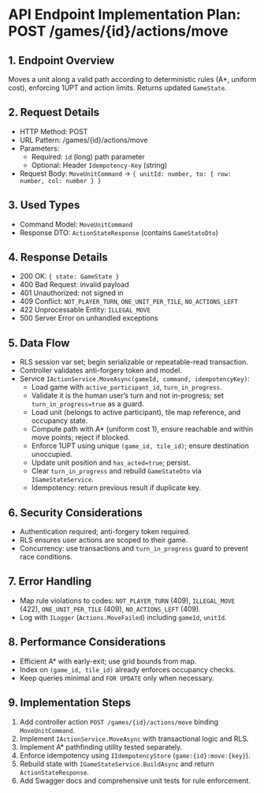 # API Endpoint Implementation Plan: POST /games/{id}/actions/move

## 1. Endpoint Overview
Moves a unit along a valid path according to deterministic rules (A*, uniform cost), enforcing 1UPT and action limits. Returns updated `GameState`.

## 2. Request Details
- HTTP Method: POST
- URL Pattern: /games/{id}/actions/move
- Parameters:
  - Required: `id` (long) path parameter
  - Optional: Header `Idempotency-Key` (string)
- Request Body: `MoveUnitCommand` → `{ unitId: number, to: { row: number, col: number } }`

## 3. Used Types
- Command Model: `MoveUnitCommand`
- Response DTO: `ActionStateResponse` (contains `GameStateDto`)

## 4. Response Details
- 200 OK: `{ state: GameState }`
- 400 Bad Request: invalid payload
- 401 Unauthorized: not signed in
- 409 Conflict: `NOT_PLAYER_TURN`, `ONE_UNIT_PER_TILE`, `NO_ACTIONS_LEFT`
- 422 Unprocessable Entity: `ILLEGAL_MOVE`
- 500 Server Error on unhandled exceptions

## 5. Data Flow
- RLS session var set; begin serializable or repeatable-read transaction.
- Controller validates anti-forgery token and model.
- Service `IActionService.MoveAsync(gameId, command, idempotencyKey)`:
  - Load game with `active_participant_id`, `turn_in_progress`.
  - Validate it is the human user’s turn and not in-progress; set `turn_in_progress=true` as a guard.
  - Load unit (belongs to active participant), tile map reference, and occupancy state.
  - Compute path with A* (uniform cost 1), ensure reachable and within move points; reject if blocked.
  - Enforce 1UPT using unique `(game_id, tile_id)`; ensure destination unoccupied.
  - Update unit position and `has_acted=true`; persist.
  - Clear `turn_in_progress` and rebuild `GameStateDto` via `IGameStateService`.
  - Idempotency: return previous result if duplicate key.

## 6. Security Considerations
- Authentication required; anti-forgery token required.
- RLS ensures user actions are scoped to their game.
- Concurrency: use transactions and `turn_in_progress` guard to prevent race conditions.

## 7. Error Handling
- Map rule violations to codes: `NOT_PLAYER_TURN` (409), `ILLEGAL_MOVE` (422), `ONE_UNIT_PER_TILE` (409), `NO_ACTIONS_LEFT` (409).
- Log with `ILogger` (`Actions.MoveFailed`) including `gameId`, `unitId`.

## 8. Performance Considerations
- Efficient A* with early-exit; use grid bounds from map.
- Index on `(game_id, tile_id)` already enforces occupancy checks.
- Keep queries minimal and `FOR UPDATE` only when necessary.

## 9. Implementation Steps
1. Add controller action `POST /games/{id}/actions/move` binding `MoveUnitCommand`.
2. Implement `IActionService.MoveAsync` with transactional logic and RLS.
3. Implement A* pathfinding utility tested separately.
4. Enforce idempotency using `IIdempotencyStore` (`game:{id}:move:{key}`).
5. Rebuild state with `IGameStateService.BuildAsync` and return `ActionStateResponse`.
6. Add Swagger docs and comprehensive unit tests for rule enforcement.

